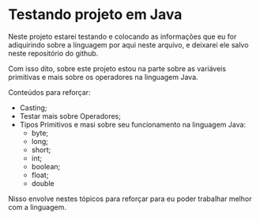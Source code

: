 # Testando projeto em Java

Neste projeto estarei testando e colocando as informações que eu for adiquirindo sobre a linguagem por aqui neste arquivo, e deixarei ele salvo neste repositório do github.

Com isso dito, sobre este projeto estou na parte sobre as variáveis primitivas e mais sobre os operadores na linguagem Java.

Conteúdos para reforçar:

- Casting;
- Testar mais sobre Operadores;
- Tipos Primitivos e masi sobre seu funcionamento na linguagem Java:
  - byte;
  - long;
  - short;
  - int;
  - boolean;
  - float;
  - double

Nisso envolve nestes tópicos para reforçar para eu poder trabalhar melhor com a linguagem.
